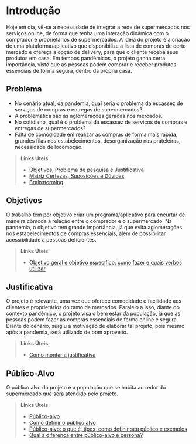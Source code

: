 # Introdução

 Hoje em dia, vê-se a necessidade de integrar a rede de supermercados nos serviços online, de forma que tenha uma interação dinâmica com o comprador e proprietários de supermercados. A ideia do projeto é a criação de uma plataforma/aplicativo que disponibilize a lista de compras de certo mercado e ofereça a opção de delivery, para que o cliente receba seus produtos em casa. Em tempos pandêmicos, o projeto ganha certa importância, visto que as pessoas podem comprar e receber produtos essenciais de forma segura, dentro da própria casa.

## Problema
- No cenário atual, da pandemia, qual seria o problema da escassez de serviços de compras e entregas de supermercados?
- A problemática são as aglomerações geradas nos mercados.
- No cotidiano, qual é o problema da escassez de serviços de compras e entregas de supermercados?
- Falta de comodidade em realizar as compras de forma mais rápida, grandes filas nos estabelecimentos, desorganização nas prateleiras, necessidade de locomoção.



> **Links Úteis**:
> - [Objetivos, Problema de pesquisa e Justificativa](https://medium.com/@versioparole/objetivos-problema-de-pesquisa-e-justificativa-c98c8233b9c3)
> - [Matriz Certezas, Suposições e Dúvidas](https://medium.com/educa%C3%A7%C3%A3o-fora-da-caixa/matriz-certezas-suposi%C3%A7%C3%B5es-e-d%C3%BAvidas-fa2263633655)
> - [Brainstorming](https://www.euax.com.br/2018/09/brainstorming/)


## Objetivos

O trabalho tem por objetivo criar um programa/aplicativo para encurtar de maneira cômoda a relação entre o comprador e o supermercado. Na pandemia, o objetivo tem grande importância, já que evita aglomerações nos estabelecimentos de compras essenciais, além de possibilitar acessibilidade a pessoas deficientes.

 
> **Links Úteis**:
> - [Objetivo geral e objetivo específico: como fazer e quais verbos utilizar](https://blog.mettzer.com/diferenca-entre-objetivo-geral-e-objetivo-especifico/)

## Justificativa

O projeto é relevante, uma vez que oferece comodidade e facilidade aos clientes e proprietários do ramo de mercados. Paralelo a isso, diante do contexto pandêmico, o projeto visa o bem estar da população, já que as pessoas podem fazer as compras essenciais de forma online e segura. Diante do cenário, surgiu a motivação de elaborar tal projeto, pois mesmo após a pandemia, será utilizado de bom aproveito.


> **Links Úteis**:
> - [Como montar a justificativa](https://guiadamonografia.com.br/como-montar-justificativa-do-tcc/)


## Público-Alvo

O público alvo do projeto é a população que se habita ao redor do supermercado que será atendido pelo projeto.

> **Links Úteis**:
> - [Público-alvo](https://blog.hotmart.com/pt-br/publico-alvo/)
> - [Como definir o público alvo](https://exame.com/pme/5-dicas-essenciais-para-definir-o-publico-alvo-do-seu-negocio/)
> - [Público-alvo: o que é, tipos, como definir seu público e exemplos](https://klickpages.com.br/blog/publico-alvo-o-que-e/)
> - [Qual a diferença entre público-alvo e persona?](https://rockcontent.com/blog/diferenca-publico-alvo-e-persona/)
